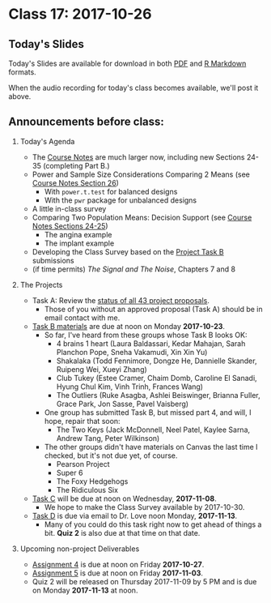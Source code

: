 # Class 17: 2017-10-26

## Today's Slides

Today's Slides are available for download in both [PDF](https://github.com/THOMASELOVE/431slides/blob/master/class_17/431_2017_class-17-slides.pdf) and [R Markdown](https://github.com/THOMASELOVE/431slides/blob/master/class_17/431_2017_class-17-slides.Rmd) formats. 

When the audio recording for today's class becomes available, we'll post it above.

## Announcements before class:

1. Today's Agenda
    - The [Course Notes](https://thomaselove.github.io/431notes/) are much larger now, including new Sections 24-35 (completing Part B.)
    - Power and Sample Size Considerations Comparing 2 Means (see [Course Notes Section 26](https://thomaselove.github.io/431notes/power-and-sample-size-issues-comparing-two-means.html))
        - With `power.t.test` for balanced designs
        - With the `pwr` package for unbalanced designs
    - A little in-class survey
    - Comparing Two Population Means: Decision Support (see [Course Notes Sections 24-25](https://thomaselove.github.io/431notes/comparing-two-means-using-independent-samples.html#a-more-complete-decision-support-tool-comparing-means))
        - The angina example
        - The implant example
    - Developing the Class Survey based on the [Project Task B](https://github.com/THOMASELOVE/431project/blob/master/TaskB/README.md) submissions
    - (if time permits) *The Signal and The Noise*, Chapters 7 and 8
    
2. The Projects
    - Task A: Review the [status of all 43 project proposals](https://github.com/THOMASELOVE/431project/blob/master/TaskA/APPROVED.md).
        - Those of you without an approved proposal (Task A) should be in email contact with me.
    - [Task B materials](https://github.com/THOMASELOVE/431project/blob/master/TaskB/README.md) are due at noon on Monday **2017-10-23**.
        - So far, I've heard from these groups whose Task B looks OK:
            - 4 brains 1 heart (Laura Baldassari, Kedar Mahajan, Sarah Planchon Pope, Sneha Vakamudi, Xin Xin Yu)
            - Shakalaka (Todd Fennimore, Dongze He, Dannielle Skander, Ruipeng Wei, Xueyi Zhang)
            - Club Tukey (Estee Cramer, Chaim Domb, Caroline El Sanadi, Hyung Chul Kim, Vinh Trinh, Frances Wang)
            - The Outliers (Ruke Asagba, Ashlei Beiswinger, Brianna Fuller, Grace Park, Jon Sasse, Pavel Vaisberg)
        - One group has submitted Task B, but missed part 4, and will, I hope, repair that soon:
            - The Two Keys (Jack McDonnell, Neel Patel, Kaylee Sarna, Andrew Tang, Peter Wilkinson)
        - The other groups didn't have materials on Canvas the last time I checked, but it's not due yet, of course.
            - Pearson Project
            - Super 6
            - The Foxy Hedgehogs
            - The Ridiculous Six
    - [Task C](https://github.com/THOMASELOVE/431project/tree/master/TaskC) will be due at noon on Wednesday, **2017-11-08**. 
        - We hope to make the Class Survey available by 2017-10-30.
    - [Task D](https://github.com/THOMASELOVE/431project/tree/master/TaskD) is due via email to Dr. Love noon Monday, **2017-11-13**.
        - Many of you could do this task right now to get ahead of things a bit. **Quiz 2** is also due at that time on that date.

3. Upcoming non-project Deliverables
    - [Assignment 4](https://github.com/THOMASELOVE/431homework/blob/master/431-2017_assignment-4.md) is due at noon on Friday **2017-10-27**.
    - [Assignment 5](https://github.com/THOMASELOVE/431homework/blob/master/431-2017_assignment-5.md) is due at noon on Friday **2017-11-03**.
    - Quiz 2 will be released on Thursday 2017-11-09 by 5 PM and is due on Monday **2017-11-13** at noon.
